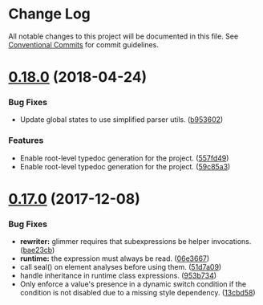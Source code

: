 # Change Log

All notable changes to this project will be documented in this file.
See [Conventional Commits](https://conventionalcommits.org) for commit guidelines.

<a name="0.18.0"></a>
# [0.18.0](https://github.com/linkedin/css-blocks/compare/0.15.1...0.18.0) (2018-04-24)


### Bug Fixes

* Update global states to use simplified parser utils. ([b953602](https://github.com/linkedin/css-blocks/commit/b953602))


### Features

* Enable root-level typedoc generation for the project. ([557fd49](https://github.com/linkedin/css-blocks/commit/557fd49))
* Enable root-level typedoc generation for the project. ([59c85a3](https://github.com/linkedin/css-blocks/commit/59c85a3))





<a name="0.17.0"></a>
# [0.17.0](https://github.com/linkedin/css-blocks/compare/0.15.1...0.17.0) (2017-12-08)


### Bug Fixes

* **rewriter:** glimmer requires that subexpressions be helper invocations. ([bae23cb](https://github.com/linkedin/css-blocks/commit/bae23cb))
* **runtime:** the expression must always be read. ([06e3667](https://github.com/linkedin/css-blocks/commit/06e3667))
* call seal() on element analyses before using them. ([51d7a09](https://github.com/linkedin/css-blocks/commit/51d7a09))
* handle inheritance in runtime class expressions. ([953b734](https://github.com/linkedin/css-blocks/commit/953b734))
* Only enforce a value's presence in a dynamic switch condition if the condition is not disabled due to a missing style dependency. ([13cbd58](https://github.com/linkedin/css-blocks/commit/13cbd58))
